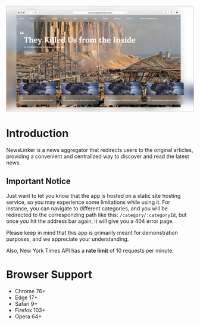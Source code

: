 ![Banner](readme.png)

# Introduction
NewsLinker is a news aggregator that redirects users to the original articles, providing a
convenient and centralized way to discover and read the latest news.

## Important Notice
Just want to let you know that the app is hosted on a static site hosting service, so you may experience some limitations while using it. For instance, you can navigate to different categories, and you will be redirected to the corresponding path like this: `/category/:categoryId`, but once you hit the address bar again, it will give you a 404 error page.

Please keep in mind that this app is primarily meant for demonstration purposes, and we appreciate your understanding.

Also, New York Times API has a **rate limit** of 10 requests per minute.

# Browser Support
- Chrome 76+
- Edge 17+
- Safari 9+
- Firefox 103+
- Opera 64+
